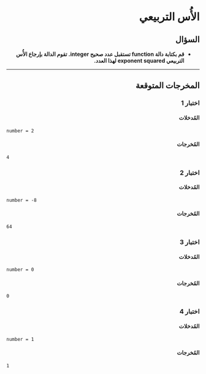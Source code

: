 # <div dir="rtl">الأُس التربيعي</div>

## <div dir="rtl">السؤال</div>

<ul dir="rtl">
<li>
<b>
قم بكتابة دالة function تستقبل عدد صحيح integer. تقوم الدالة بإرجاع الأُس التربيعي exponent squared لهذا العدد.
</b>
</li>
</ul>

---

## <div dir="rtl">المخرجات المتوقعة</div>

### <div dir="rtl">اختبار 1</div>

#### <div dir="rtl">المُدخلات</div>

```text
number = 2
```

#### <div dir="rtl">المُخرجات</div>

```text
4
```

### <div dir="rtl">اختبار 2</div>

#### <div dir="rtl">المُدخلات</div>

```text
number = -8
```

#### <div dir="rtl">المُخرجات</div>

```text
64
```

### <div dir="rtl">اختبار 3</div>

#### <div dir="rtl">المُدخلات</div>

```text
number = 0
```

#### <div dir="rtl">المُخرجات</div>

```text
0
```

### <div dir="rtl">اختبار 4</div>

#### <div dir="rtl">المُدخلات</div>

```text
number = 1
```

#### <div dir="rtl">المُخرجات</div>

```text
1
```